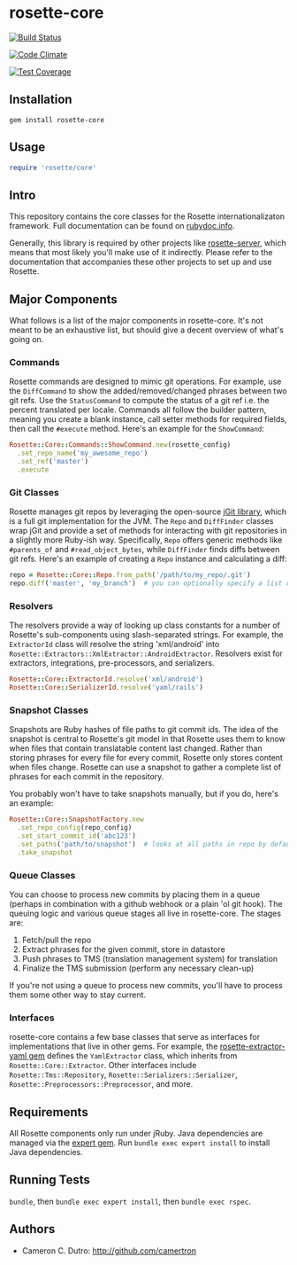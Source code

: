 rosette-core
========

[![Build Status](https://travis-ci.org/rosette-proj/rosette-core.svg?branch=master)](https://travis-ci.org/rosette-proj/rosette-core.svg?branch=master)

[![Code Climate](https://codeclimate.com/github/rosette-proj/rosette-core/badges/gpa.svg)](https://codeclimate.com/github/rosette-proj/rosette-core)

[![Test Coverage](https://codeclimate.com/github/rosette-proj/rosette-core/badges/coverage.svg)](https://codeclimate.com/github/rosette-proj/rosette-core/coverage)

## Installation

`gem install rosette-core`

## Usage

```ruby
require 'rosette/core'
```

## Intro

This repository contains the core classes for the Rosette internationalizaton framework. Full documentation can be found on [rubydoc.info](http://www.rubydoc.info/github/rosette-proj/rosette-core).

Generally, this library is required by other projects like [rosette-server](https://github.com/rosette-proj/rosette-server), which means that most likely you'll make use of it indirectly. Please refer to the documentation that accompanies these other projects to set up and use Rosette.

## Major Components

What follows is a list of the major components in rosette-core. It's not meant to be an exhaustive list, but should give a decent overview of what's going on.

### Commands

Rosette commands are designed to mimic git operations. For example, use the `DiffCommand` to show the added/removed/changed phrases between two git refs. Use the `StatusCommand` to compute the status of a git ref i.e. the percent translated per locale. Commands all follow the builder pattern, meaning you create a blank instance, call setter methods for required fields, then call the `#execute` method. Here's an example for the `ShowCommand`:

```ruby
Rosette::Core::Commands::ShowCommand.new(rosette_config)
  .set_repo_name('my_awesome_repo')
  .set_ref('master')
  .execute
```

### Git Classes

Rosette manages git repos by leveraging the open-source [jGit library](https://eclipse.org/jgit), which is a full git implementation for the JVM. The `Repo` and `DiffFinder` classes wrap jGit and provide a set of methods for interacting with git repositories in a slightly more Ruby-ish way. Specifically, `Repo` offers generic methods like `#parents_of` and `#read_object_bytes`, while `DiffFinder` finds diffs between git refs. Here's an example of creating a `Repo` instance and calculating a diff:

```ruby
repo = Rosette::Core::Repo.from_path('/path/to/my_repo/.git')
repo.diff('master', 'my_branch')  # you can optionally specify a list of paths as well
```

### Resolvers

The resolvers provide a way of looking up class constants for a number of Rosette's sub-components using slash-separated strings. For example, the `ExtractorId` class will resolve the string 'xml/android' into `Rosette::Extractors::XmlExtractor::AndroidExtractor`. Resolvers exist for extractors, integrations, pre-processors, and serializers.

```ruby
Rosette::Core::ExtractorId.resolve('xml/android')
Rosette::Core::SerializerId.resolve('yaml/rails')
```

### Snapshot Classes

Snapshots are Ruby hashes of file paths to git commit ids. The idea of the snapshot is central to Rosette's git model in that Rosette uses them to know when files that contain translatable content last changed. Rather than storing phrases for every file for every commit, Rosette only stores content when files change. Rosette can use a snapshot to gather a complete list of phrases for each commit in the repository.

You probably won't have to take snapshots manually, but if you do, here's an example:

```ruby
Rosette::Core::SnapshotFactory.new
  .set_repo_config(repo_config)
  .set_start_commit_id('abc123')
  .set_paths('path/to/snapshot')  # looks at all paths in repo by default
  .take_snapshot
```

### Queue Classes

You can choose to process new commits by placing them in a queue (perhaps in combination with a github webhook or a plain 'ol git hook). The queuing logic and various queue stages all live in rosette-core. The stages are:

1. Fetch/pull the repo
2. Extract phrases for the given commit, store in datastore
3. Push phrases to TMS (translation management system) for translation
4. Finalize the TMS submission (perform any necessary clean-up)

If you're not using a queue to process new commits, you'll have to process them some other way to stay current.

### Interfaces

rosette-core contains a few base classes that serve as interfaces for implementations that live in other gems. For example, the [rosette-extractor-yaml gem](https://github.com/rosette-proj/rosette-extractor-yaml) defines the `YamlExtractor` class, which inherits from `Rosette::Core::Extractor`. Other interfaces include `Rosette::Tms::Repository`, `Rosette::Serializers::Serializer`, `Rosette::Preprocessors::Preprocessor`, and more.

## Requirements

All Rosette components only run under jRuby. Java dependencies are managed via the [expert gem](https://github.com/camertron/expert). Run `bundle exec expert install` to install Java dependencies.

## Running Tests

`bundle`, then `bundle exec expert install`, then `bundle exec rspec`.

## Authors

* Cameron C. Dutro: http://github.com/camertron
